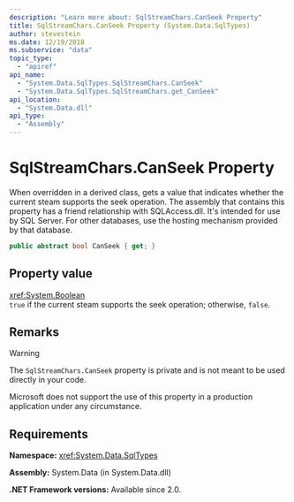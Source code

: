 ```yaml
---
description: "Learn more about: SqlStreamChars.CanSeek Property"
title: SqlStreamChars.CanSeek Property (System.Data.SqlTypes)
author: stevestein
ms.date: 12/19/2018
ms.subservice: "data"
topic_type:
  - "apiref"
api_name:
  - "System.Data.SqlTypes.SqlStreamChars.CanSeek"
  - "System.Data.SqlTypes.SqlStreamChars.get_CanSeek"
api_location:
  - "System.Data.dll"
api_type:
  - "Assembly"
---
```

# SqlStreamChars.CanSeek Property

When overridden in a derived class, gets a value that indicates whether the current steam supports the seek operation. The assembly that contains this property has a friend relationship with SQLAccess.dll. It's intended for use by SQL Server. For other databases, use the hosting mechanism provided by that database.

```csharp
public abstract bool CanSeek { get; }
```

## Property value

<xref:System.Boolean>\
`true` if the current steam supports the seek operation; otherwise, `false`.

## Remarks

> [!WARNING]
> The `SqlStreamChars.CanSeek` property is private and is not meant to be used directly in your code.
>
> Microsoft does not support the use of this property in a production application under any circumstance.

## Requirements

**Namespace:** <xref:System.Data.SqlTypes>

**Assembly:** System.Data (in System.Data.dll)

**.NET Framework versions:** Available since 2.0.
